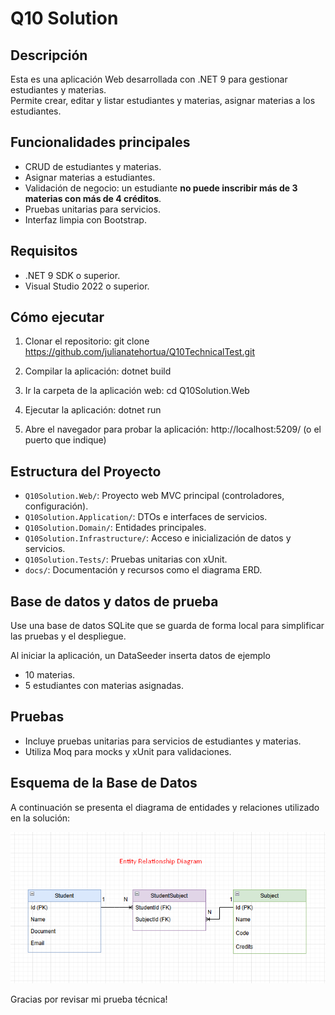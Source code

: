 # Q10 Solution

## Descripción
Esta es una aplicación Web desarrollada con .NET 9 para gestionar estudiantes y materias.  
Permite crear, editar y listar estudiantes y materias, asignar materias a los estudiantes.

## Funcionalidades principales
- CRUD de estudiantes y materias.
- Asignar materias a estudiantes.
- Validación de negocio: un estudiante **no puede inscribir más de 3 materias con más de 4 créditos**.
- Pruebas unitarias para servicios.
- Interfaz limpia con Bootstrap.

## Requisitos
- .NET 9 SDK o superior.
- Visual Studio 2022 o superior.

## Cómo ejecutar
1. Clonar el repositorio:
   git clone https://github.com/julianatehortua/Q10TechnicalTest.git

2. Compilar la aplicación:
   dotnet build

3. Ir la carpeta de la aplicación web:
   cd Q10Solution.Web

4. Ejecutar la aplicación:
   dotnet run

5. Abre el navegador para probar la aplicación:
   http://localhost:5209/ (o el puerto que indique)

## Estructura del Proyecto

- `Q10Solution.Web/`: Proyecto web MVC principal (controladores, configuración).
- `Q10Solution.Application/`:  DTOs e interfaces de servicios.
- `Q10Solution.Domain/`: Entidades principales.
- `Q10Solution.Infrastructure/`: Acceso e inicialización de datos y servicios.
- `Q10Solution.Tests/`: Pruebas unitarias con xUnit.
- `docs/`: Documentación y recursos como el diagrama ERD.

## Base de datos y datos de prueba
Use una base de datos SQLite que se guarda de forma local para simplificar las pruebas y el despliegue.

Al iniciar la aplicación, un DataSeeder inserta datos de ejemplo
- 10 materias.
- 5 estudiantes con materias asignadas.

## Pruebas
- Incluye pruebas unitarias para servicios de estudiantes y materias.
- Utiliza Moq para mocks y xUnit para validaciones.

## Esquema de la Base de Datos

A continuación se presenta el diagrama de entidades y relaciones utilizado en la solución:

![Database Diagram](docs/ERD.png)

Gracias por revisar mi prueba técnica!
